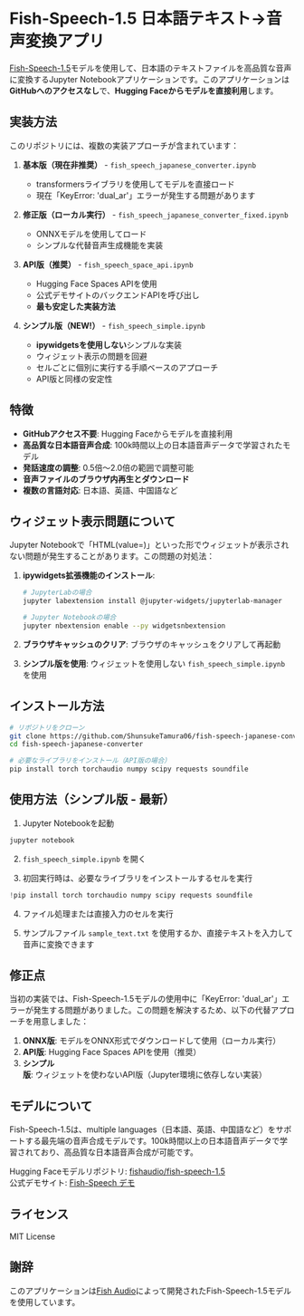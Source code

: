 # Fish-Speech-1.5 日本語テキスト→音声変換アプリ

[Fish-Speech-1.5](https://huggingface.co/fishaudio/fish-speech-1.5)モデルを使用して、日本語のテキストファイルを高品質な音声に変換するJupyter Notebookアプリケーションです。このアプリケーションは**GitHubへのアクセスなし**で、**Hugging Faceからモデルを直接利用**します。

## 実装方法

このリポジトリには、複数の実装アプローチが含まれています：

1. **基本版（現在非推奨）** - `fish_speech_japanese_converter.ipynb`
   * transformersライブラリを使用してモデルを直接ロード
   * 現在「KeyError: 'dual_ar'」エラーが発生する問題があります

2. **修正版（ローカル実行）** - `fish_speech_japanese_converter_fixed.ipynb`
   * ONNXモデルを使用してロード
   * シンプルな代替音声生成機能を実装

3. **API版（推奨）** - `fish_speech_space_api.ipynb`
   * Hugging Face Spaces APIを使用
   * 公式デモサイトのバックエンドAPIを呼び出し
   * **最も安定した実装方法**

4. **シンプル版（NEW!）** - `fish_speech_simple.ipynb`
   * **ipywidgetsを使用しない**シンプルな実装
   * ウィジェット表示の問題を回避
   * セルごとに個別に実行する手順ベースのアプローチ
   * API版と同様の安定性

## 特徴

- **GitHubアクセス不要**: Hugging Faceからモデルを直接利用
- **高品質な日本語音声合成**: 100k時間以上の日本語音声データで学習されたモデル
- **発話速度の調整**: 0.5倍～2.0倍の範囲で調整可能
- **音声ファイルのブラウザ内再生とダウンロード**
- **複数の言語対応**: 日本語、英語、中国語など

## ウィジェット表示問題について

Jupyter Notebookで「HTML(value=)」といった形でウィジェットが表示されない問題が発生することがあります。この問題の対処法：

1. **ipywidgets拡張機能のインストール**:
   ```bash
   # JupyterLabの場合
   jupyter labextension install @jupyter-widgets/jupyterlab-manager
   
   # Jupyter Notebookの場合
   jupyter nbextension enable --py widgetsnbextension
   ```

2. **ブラウザキャッシュのクリア**: ブラウザのキャッシュをクリアして再起動

3. **シンプル版を使用**: ウィジェットを使用しない `fish_speech_simple.ipynb` を使用

## インストール方法

```bash
# リポジトリをクローン
git clone https://github.com/ShunsukeTamura06/fish-speech-japanese-converter.git
cd fish-speech-japanese-converter

# 必要なライブラリをインストール（API版の場合）
pip install torch torchaudio numpy scipy requests soundfile
```

## 使用方法（シンプル版 - 最新）

1. Jupyter Notebookを起動

```bash
jupyter notebook
```

2. `fish_speech_simple.ipynb` を開く

3. 初回実行時は、必要なライブラリをインストールするセルを実行

```python
!pip install torch torchaudio numpy scipy requests soundfile
```

4. ファイル処理または直接入力のセルを実行

5. サンプルファイル `sample_text.txt` を使用するか、直接テキストを入力して音声に変換できます

## 修正点

当初の実装では、Fish-Speech-1.5モデルの使用中に「KeyError: 'dual_ar'」エラーが発生する問題がありました。この問題を解決するため、以下の代替アプローチを用意しました：

1. **ONNX版**: モデルをONNX形式でダウンロードして使用（ローカル実行）
2. **API版**: Hugging Face Spaces APIを使用（推奨）
3. **シンプル版**: ウィジェットを使わないAPI版（Jupyter環境に依存しない実装）

## モデルについて

Fish-Speech-1.5は、multiple languages（日本語、英語、中国語など）をサポートする最先端の音声合成モデルです。100k時間以上の日本語音声データで学習されており、高品質な日本語音声合成が可能です。

Hugging Faceモデルリポジトリ: [fishaudio/fish-speech-1.5](https://huggingface.co/fishaudio/fish-speech-1.5)  
公式デモサイト: [Fish-Speech デモ](https://huggingface.co/spaces/fishaudio/fish-speech-1)

## ライセンス

MIT License

## 謝辞

このアプリケーションは[Fish Audio](https://huggingface.co/fishaudio)によって開発されたFish-Speech-1.5モデルを使用しています。